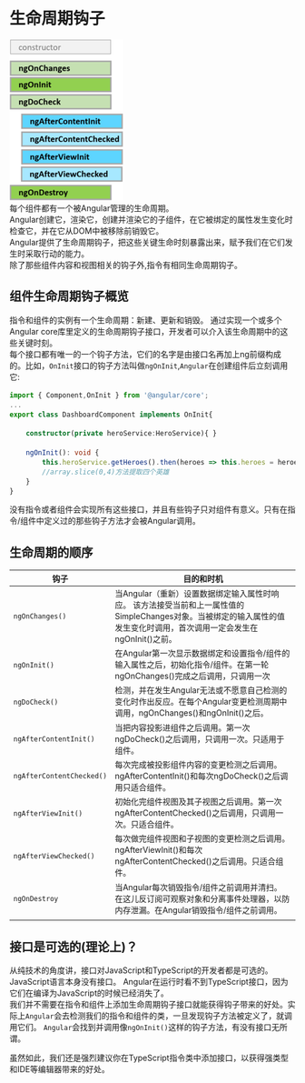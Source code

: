 # 生命周期钩子  
![hooks-in-sequence.png](https://github.com/IFYOUUUU/Blog/blob/master/images/Angular2/%E7%94%9F%E5%91%BD%E5%91%A8%E6%9C%9F%E9%92%A9%E5%AD%90/hooks-in-sequence.png)  
每个组件都有一个被Angular管理的生命周期。  
Angular创建它，渲染它，创建并渲染它的子组件，在它被绑定的属性发生变化时检查它，并在它从DOM中被移除前销毁它。  
Angular提供了生命周期钩子，把这些关键生命时刻暴露出来，赋予我们在它们发生时采取行动的能力。  
除了那些组件内容和视图相关的钩子外,指令有相同生命周期钩子。  

## 组件生命周期钩子概览  
指令和组件的实例有一个生命周期：新建、更新和销毁。 通过实现一个或多个Angular core库里定义的生命周期钩子接口，开发者可以介入该生命周期中的这些关键时刻。  
每个接口都有唯一的一个钩子方法，它们的名字是由接口名再加上ng前缀构成的。比如，`OnInit`接口的钩子方法叫做`ngOnInit`,`Angular`在创建组件后立刻调用它:  
```ts
import { Component,OnInit } from '@angular/core';
...
export class DashboardComponent implements OnInit{

    constructor(private heroService:HeroService){ }

    ngOnInit(): void {
        this.heroService.getHeroes().then(heroes => this.heroes = heroes.slice(0,4));
        //array.slice(0,4)方法提取四个英雄
    }
}
```  
没有指令或者组件会实现所有这些接口，并且有些钩子只对组件有意义。只有在指令/组件中定义过的那些钩子方法才会被Angular调用。  

## 生命周期的顺序  
| 钩子 | 目的和时机 |   
| ---- | --------- |
| `ngOnChanges()`     | 当Angular（重新）设置数据绑定输入属性时响应。 该方法接受当前和上一属性值的SimpleChanges对象。当被绑定的输入属性的值发生变化时调用，首次调用一定会发生在ngOnInit()之前。          |
| `ngOnInit()` | 在Angular第一次显示数据绑定和设置指令/组件的输入属性之后，初始化指令/组件。在第一轮ngOnChanges()完成之后调用，只调用一次 | 
| `ngDoCheck()` | 检测，并在发生Angular无法或不愿意自己检测的变化时作出反应。在每个Angular变更检测周期中调用，ngOnChanges()和ngOnInit()之后。 | 
| `ngAfterContentInit()` | 当把内容投影进组件之后调用。第一次ngDoCheck()之后调用，只调用一次。只适用于组件。 | 
| `ngAfterContentChecked()` | 每次完成被投影组件内容的变更检测之后调用。ngAfterContentInit()和每次ngDoCheck()之后调用只适合组件。 | 
| `ngAfterViewInit()` | 初始化完组件视图及其子视图之后调用。第一次ngAfterContentChecked()之后调用，只调用一次。只适合组件。 | 
| `ngAfterViewChecked()` | 每次做完组件视图和子视图的变更检测之后调用。ngAfterViewInit()和每次ngAfterContentChecked()之后调用。只适合组件。 | 
| `ngOnDestroy` | 当Angular每次销毁指令/组件之前调用并清扫。 在这儿反订阅可观察对象和分离事件处理器，以防内存泄漏。在Angular销毁指令/组件之前调用。 |
| | |  

## 接口是可选的(理论上)？  
从纯技术的角度讲，接口对JavaScript和TypeScript的开发者都是可选的。JavaScript语言本身没有接口。 Angular在运行时看不到TypeScript接口，因为它们在编译为JavaScript的时候已经消失了。  
我们并不需要在指令和组件上添加生命周期钩子接口就能获得钩子带来的好处。实际上`Angular`会去检测我们的指令和组件的类，一旦发现钩子方法被定义了，就调用它们。 `Angular`会找到并调用像`ngOnInit()`这样的钩子方法，有没有接口无所谓。  

虽然如此，我们还是强烈建议你在TypeScript指令类中添加接口，以获得强类型和IDE等编辑器带来的好处。  